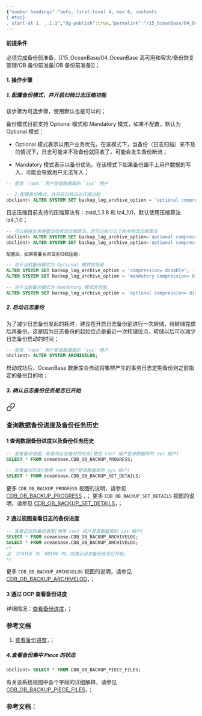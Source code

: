 ```yaml
---
{"number headings":"auto, first-level 4, max 6, contents
{ #toc}
, start-at 1, _.1.1","dg-publish":true,"permalink":"/15_OceanBase/04_OceanBase 高可用和容灾/备份恢复管理/OB 发起日志备份/","dgPassFrontmatter":true}
---
```



#### 前提条件
必须完成备份前准备，[[15_OceanBase/04_OceanBase 高可用和容灾/备份恢复管理/OB 备份前准备\|OB 备份前准备]]；

#### 1. 操作步骤

##### 1. 配置备份模式，并开启归档日志压缩功能
该步骤为可选步骤，使用默认也是可以的；

备份模式目前支持 Optional 模式和 Mandatory 模式，如果不配置，默认为 Optional 模式：
-   Optional 模式表示以用户业务优先。在该模式下，当备份（日志归档）来不及的情况下，日志可能来不及备份就回收了，可能会发生备份断流；
    
-   Mandatory 模式表示以备份优先。在该模式下如果备份跟不上用户数据的写入，可能会导致用户无法写入；
```sql
-- 使用 `root` 用户登录数据库的 `sys` 租户

-- 2.配置备份模式，并开启归档日志压缩功能
obclient> ALTER SYSTEM SET backup_log_archive_option = 'optional compression= enable';
```

日志压缩目前支持的压缩算法有：zstd_1.3.8 和 lz4_1.0，默认使用压缩算法 lz4_1.0；
```sql
-- 可以根据业务需要动态修改压缩算法，您可以执行以下命令修改压缩算法
obclient> ALTER SYSTEM SET backup_log_archive_option='optional compression= zstd_1.3.8';
obclient> ALTER SYSTEM SET backup_log_archive_option='optional compression= lz4_1.0';
```


`配置后，如果需要关闭日志归档压缩:`
```sql
-- 对于当前备份模式为 Optional 模式的场景
ALTER SYSTEM SET backup_log_archive_option = 'compression= disable'; -- 命令直接关闭归档日志压缩功能，
ALTER SYSTEM SET backup_log_archive_option = 'mandatory compression= disable'; -- 配置备份模式并关闭归档日志压缩功能。
    
-- 对于当前备份模式为 Mandatory 模式的场景，
ALTER SYSTEM SET backup_log_archive_option = 'optional compression= disable'; --命令配置备份模式并关闭归档日志压缩
```

##### 2. 启动日志备份
为了减少日志备份发起的耗时，建议在开启日志备份前进行一次转储，待转储完成后再备份。这是因为日志备份的起始位点是最近一次转储位点，转储以后可以减少日志备份启动的时间；
```sql
-- 使用 `root` 用户登录数据库的 `sys` 租户
obclient> ALTER SYSTEM ARCHIVELOG;

```
启动成功后，OceanBase 数据库会自动将集群产生的事务日志定期备份到之前指定的备份目的地；


##### 3. 确认日志备份任务是否已开始

<div class="transclusion internal-embed is-loaded"><a class="markdown-embed-link" href="/15-ocean-base/04-ocean-base///#" aria-label="Open link"><svg xmlns="http://www.w3.org/2000/svg" width="24" height="24" viewBox="0 0 24 24" fill="none" stroke="currentColor" stroke-width="2" stroke-linecap="round" stroke-linejoin="round" class="svg-icon lucide-link"><path d="M10 13a5 5 0 0 0 7.54.54l3-3a5 5 0 0 0-7.07-7.07l-1.72 1.71"></path><path d="M14 11a5 5 0 0 0-7.54-.54l-3 3a5 5 0 0 0 7.07 7.07l1.71-1.71"></path></svg></a><div class="markdown-embed">





### 查询数据备份进度及备份任务历史
#### 1 查询数据备份进度以及备份任务历史

```sql
-- 查看备份进度，即查询正在备份的任务(使用 root 用户登录数据库的 sys 租户)
SELECT * FROM oceanbase.CDB_OB_BACKUP_PROGRESS;

-- 查看备份历史(使用 root 用户登录数据库的 sys 租户)
SELECT * FROM oceanbase.CDB_OB_BACKUP_SET_DETAILS;
```
更多 `CDB_OB_BACKUP_PROGRESS` 视图的说明，请参见 [CDB_OB_BACKUP_PROGRESS](https://www.oceanbase.com/docs/enterprise-oceanbase-database-cn-10000000000945440) ，；
更多 `CDB_OB_BACKUP_SET_DETAILS` 视图的说明，请参见  [CDB_OB_BACKUP_SET_DETAILS](https://www.oceanbase.com/docs/enterprise-oceanbase-database-cn-10000000000945439)，；


#### 2 通过视图查看日志的备份进度
```sql
-- 查看日志的备份进度(使用 root 用户登录数据库的 sys 租户)
SELECT * FROM oceanbase.CDB_OB_BACKUP_ARCHIVELOG;
SELECT * FROM oceanbase.CDB_OB_BACKUP_ARCHIVELOG;
/*
当 `STATUS`为 `DOING`时，则表示日志备份任务已开始;
*/
```
更多 `CDB_OB_BACKUP_ARCHIVELOG` 视图的说明，请参见 [CDB_OB_BACKUP_ARCHIVELOG](https://www.oceanbase.com/docs/enterprise-oceanbase-database-cn-10000000000945458)，；


#### 3 通过 OCP 查看备份进度
详细情况：[查看备份进度](https://www.oceanbase.com/docs/enterprise-oceanbase-database-cn-10000000000355896)，；

### 参考文档
1. [查看备份进度](https://www.oceanbase.com/docs/enterprise-oceanbase-database-cn-10000000000355896)，；


</div></div>



##### 4.查看备份集中 Piece 的状态
```sql
obclient> SELECT * FROM CDB_OB_BACKUP_PIECE_FILES;
```
有关该系统视图中各个字段的详细解释，请参见 [CDB_OB_BACKUP_PIECE_FILES](https://www.oceanbase.com/docs/enterprise-oceanbase-database-cn-10000000000945464)，；


### 参考文档：
